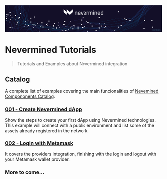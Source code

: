 [![banner](https://raw.githubusercontent.com/nevermined-io/assets/main/images/logo/banner_logo.png)](https://nevermined.io)

# Nevermined Tutorials

> Tutorials and Examples about Nevermined integration

## Catalog

A complete list of examples covering the main funcionalities of [Nevemined Compononents Catalog](https://github.com/nevermined-io/components-catalog).

### [001 - Create Nevermined dApp](https://github.com/nevermined-io/tutorials/tree/main/catalog/001-Create%20Nevermined%20dApp)

Show the steps to create your first dApp using Nevermined technologies. This example will connect with a public environment and list some of the assets already registered in the network.

### [002 - Login with Metamask](https://github.com/nevermined-io/tutorials/tree/main/catalog/002-Login%20with%20Metamask)

It covers the providers integration, finishing with the login and logout with your Metamask wallet provider.

### More to come...
